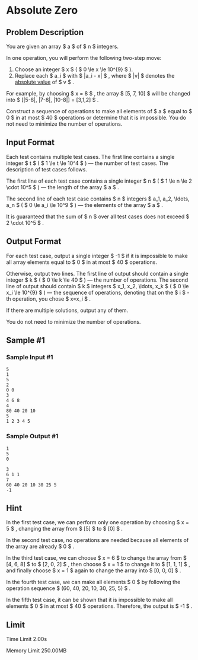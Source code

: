 # Absolute Zero

## Problem Description

You are given an array $ a $ of $ n $ integers.

In one operation, you will perform the following two-step move:

1. Choose an integer $ x $ ( $ 0 \le x \le 10^{9} $ ).
2. Replace each $ a_i $ with $ |a_i - x| $ , where $ |v| $ denotes the [absolute value](https://en.wikipedia.org/wiki/Absolute_value) of $ v $ .

For example, by choosing $ x = 8 $ , the array $ [5, 7, 10] $ will be changed into $ [|5-8|, |7-8|, |10-8|] = [3,1,2] $ .

Construct a sequence of operations to make all elements of $ a $ equal to $ 0 $ in at most $ 40 $ operations or determine that it is impossible. You do not need to minimize the number of operations.

## Input Format

Each test contains multiple test cases. The first line contains a single integer $ t $ ( $ 1 \le t \le 10^4 $ ) — the number of test cases. The description of test cases follows.

The first line of each test case contains a single integer $ n $ ( $ 1 \le n \le 2 \cdot 10^5 $ ) — the length of the array $ a $ .

The second line of each test case contains $ n $ integers $ a_1, a_2, \ldots, a_n $ ( $ 0 \le a_i \le 10^9 $ ) — the elements of the array $ a $ .

It is guaranteed that the sum of $ n $ over all test cases does not exceed $ 2 \cdot 10^5 $ .

## Output Format

For each test case, output a single integer $ -1 $ if it is impossible to make all array elements equal to $ 0 $ in at most $ 40 $ operations.

Otherwise, output two lines. The first line of output should contain a single integer $ k $ ( $ 0 \le k \le 40 $ ) — the number of operations. The second line of output should contain $ k $ integers $ x_1, x_2, \ldots, x_k $ ( $ 0 \le x_i \le 10^{9} $ ) — the sequence of operations, denoting that on the $ i $ -th operation, you chose $ x=x_i $ .

If there are multiple solutions, output any of them.

You do not need to minimize the number of operations.

## Sample #1

### Sample Input #1

```
5
1
5
2
0 0
3
4 6 8
4
80 40 20 10
5
1 2 3 4 5
```

### Sample Output #1

```
1
5
0

3
6 1 1
7
60 40 20 10 30 25 5
-1
```

## Hint

In the first test case, we can perform only one operation by choosing $ x = 5 $ , changing the array from $ [5] $ to $ [0] $ .

In the second test case, no operations are needed because all elements of the array are already $ 0 $ .

In the third test case, we can choose $ x = 6 $ to change the array from $ [4, 6, 8] $ to $ [2, 0, 2] $ , then choose $ x = 1 $ to change it to $ [1, 1, 1] $ , and finally choose $ x = 1 $ again to change the array into $ [0, 0, 0] $ .

In the fourth test case, we can make all elements $ 0 $ by following the operation sequence $ (60, 40, 20, 10, 30, 25, 5) $ .

In the fifth test case, it can be shown that it is impossible to make all elements $ 0 $ in at most $ 40 $ operations. Therefore, the output is $ -1 $ .

## Limit



Time Limit
2.00s

Memory Limit
250.00MB